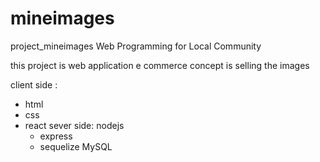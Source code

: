 # mineimages
project_mineimages Web Programming for Local Community


this project is web application e commerce concept is selling the images

client side :
  - html
  - css
  - react
sever side:
  nodejs
    - express
    - sequelize
  MySQL
